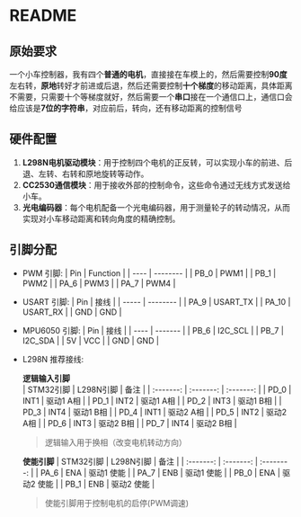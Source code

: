 # README

## 原始要求

一个小车控制器，我有四个**普通的电机**，直接接在车模上的，然后需要控制**90度**左右转，**原地**转好才前进或后退，然后还需要控制**十个梯度**的移动距离，具体距离不需要，只需要十个等梯度就好，然后需要一个**串口**接在一个通信口上，通信口会给应该是**7位的字符串**，对应前后，转向，还有移动距离的控制信号


## 硬件配置
1. **L298N电机驱动模块**：用于控制四个电机的正反转，可以实现小车的前进、后退、左转、右转和原地旋转等动作。
2. **CC2530通信模块**：用于接收外部的控制命令，这些命令通过无线方式发送给小车。
3. **光电编码器**：每个电机配备一个光电编码器，用于测量轮子的转动情况，从而实现对小车移动距离和转向角度的精确控制。

## 引脚分配

- PWM 引脚:
  | Pin  | Function |
  | ---- | -------- |
  | PB_0 | PWM1     |
  | PB_1 | PWM2     |
  | PA_6 | PWM3     |
  | PA_7 | PWM4     |

- USART 引脚:
  | Pin   | 接线     |
  | ----- | -------- |
  | PA_9  | USART_TX |
  | PA_10 | USART_RX |
  | GND   | GND      |

- MPU6050 引脚:
  | Pin  | 接线    |
  | ---- | ------- |
  | PB_6 | I2C_SCL |
  | PB_7 | I2C_SDA |
  | 5V   | VCC     |
  | GND  | GND     |

- L298N 推荐接线:

  **逻辑输入引脚**  
  | STM32引脚 | L298N引脚 |   备注    |
  | :-------: | :-------: | :-------: |
  |   PD_0    |   INT1    | 驱动1 A相 |
  |   PD_1    |   INT2    | 驱动1 A相 |
  |   PD_2    |   INT3    | 驱动1 B相 |
  |   PD_3    |   INT4    | 驱动1 B相 |
  |   PD_4    |   INT1    | 驱动2 A相 |
  |   PD_5    |   INT2    | 驱动2 A相 |
  |   PD_6    |   INT3    | 驱动2 B相 |
  |   PD_7    |   INT4    | 驱动2 B相 |
  > 逻辑输入用于换相（改变电机转动方向）

  **使能引脚**
  | STM32引脚 | L298N引脚 |    备注    |
  | :-------: | :-------: | :--------: |
  |   PA_6    |    ENA    | 驱动1 使能 |
  |   PA_7    |    ENB    | 驱动1 使能 |
  |   PB_0    |    ENA    | 驱动2 使能 |
  |   PB_1    |    ENB    | 驱动2 使能 |
  > 使能引脚用于控制电机的启停(PWM调速)
